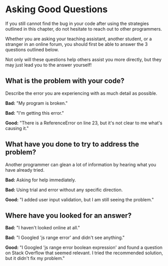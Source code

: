 # Asking Good Questions

If you still cannot find the bug in your code after using the strategies
outlined in this chapter, do not hesitate to reach out to other
programmers.

Whether you are asking your teaching assistant, another student, or a
stranger in an online forum, you should first be able to answer the 3
questions outlined below.

Not only will these questions help others assist you more directly, but
they may just lead you to the answer yourself!

## What is the problem with your code?

Describe the error you are experiencing with as much detail as possible.

**Bad:** \"My program is broken.\"

**Bad:** \"I\'m getting this error.\"

**Good:** \"There is a ReferenceError on line 23, but it\'s not clear to
me what\'s causing it.\"

## What have you done to try to address the problem?

Another programmer can glean a lot of information by hearing what you
have already tried.

**Bad:** Asking for help immediately.

**Bad:** Using trial and error without any specific direction.

**Good:** \"I added user input validation, but I am still seeing the
problem.\"

## Where have you looked for an answer?

**Bad:** \"I haven\'t looked online at all.\"

**Bad:** \"I Googled \'js range error\' and didn\'t see anything.\"

**Good:** \"I Googled \'js range error boolean expression\' and found a
question on Stack Overflow that seemed relevant. I tried the recommended
solution, but it didn\'t fix my problem.\"
